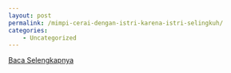 ```yaml
---
layout: post
permalink: /mimpi-cerai-dengan-istri-karena-istri-selingkuh/
categories:
    - Uncategorized
---
```


[Baca Selengkapnya](/09)